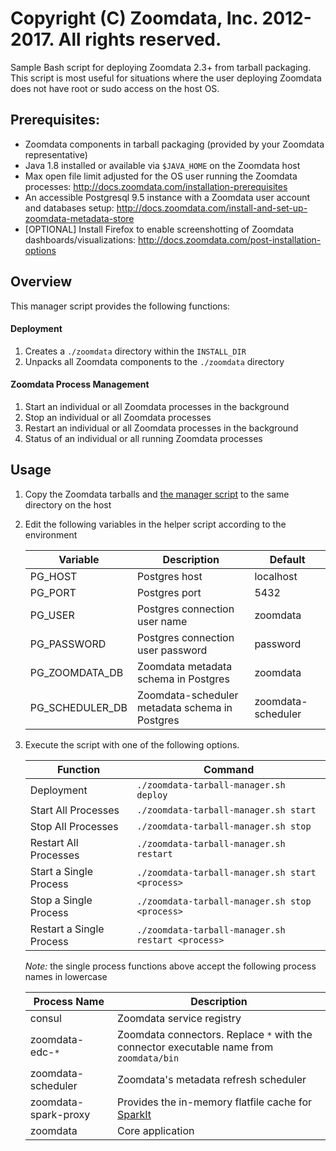 # Copyright (C) Zoomdata, Inc. 2012-2017. All rights reserved.

Sample Bash script for deploying Zoomdata 2.3+ from tarball packaging. This script is most useful for situations where the user deploying Zoomdata does not have root or sudo access on the host OS.

## Prerequisites:
* Zoomdata components in tarball packaging (provided by your Zoomdata representative)
* Java 1.8 installed or available via `$JAVA_HOME` on the Zoomdata host
* Max open file limit adjusted for the OS user running the Zoomdata processes: http://docs.zoomdata.com/installation-prerequisites
* An accessible Postgresql 9.5 instance with a Zoomdata user account and databases setup: http://docs.zoomdata.com/install-and-set-up-zoomdata-metadata-store
* [OPTIONAL] Install Firefox to enable screenshotting of Zoomdata dashboards/visualizations: http://docs.zoomdata.com/post-installation-options

## Overview
This manager script provides the following functions:

#### Deployment
1. Creates a `./zoomdata` directory within the `INSTALL_DIR`
1. Unpacks all Zoomdata components to the `./zoomdata` directory

#### Zoomdata Process Management
1. Start an individual or all Zoomdata processes in the background
1. Stop an individual or all Zoomdata processes
1. Restart an individual or all Zoomdata processes in the background
1. Status of an individual or all running Zoomdata processes

## Usage

1. Copy the Zoomdata tarballs and [the manager script](zoomdata-process-manager.sh) to the same directory on the host
1. Edit the following variables in the helper script according to the environment

    | Variable | Description | Default |
    | ------------- | ------------- | ------------- |
    | PG_HOST | Postgres host | localhost |
    | PG_PORT | Postgres port | 5432 |
    | PG_USER | Postgres connection user name | zoomdata |
    | PG_PASSWORD | Postgres connection user password | password |
    | PG_ZOOMDATA_DB | Zoomdata metadata schema in Postgres| zoomdata |
    | PG_SCHEDULER_DB | Zoomdata-scheduler metadata schema in Postgres| zoomdata-scheduler |
1. Execute the script with one of the following options.

    | Function | Command |
    | ------------- | ------------- |
    | Deployment | `./zoomdata-tarball-manager.sh deploy` |
    | Start All Processes | `./zoomdata-tarball-manager.sh start` |
    | Stop All Processes | `./zoomdata-tarball-manager.sh stop` |
    | Restart All Processes | `./zoomdata-tarball-manager.sh restart` |
    | Start a Single Process | `./zoomdata-tarball-manager.sh start <process>` |
    | Stop a Single Process | `./zoomdata-tarball-manager.sh stop <process>` |
    | Restart a Single Process | `./zoomdata-tarball-manager.sh restart <process>` |

    *Note:* the single process functions above accept the following process names in lowercase

    | Process Name | Description |
    | ------------- | ------------- |
    | consul | Zoomdata service registry |
    | zoomdata-edc-`*` | Zoomdata connectors. Replace `*` with the connector executable name from `zoomdata/bin` |
    | zoomdata-scheduler | Zoomdata's metadata refresh scheduler |
    | zoomdata-spark-proxy | Provides the in-memory flatfile cache for [SparkIt](https://www.zoomdata.com/docs/2.5/how-zoomdata-caches-the-data.html) |
    | zoomdata | Core application |